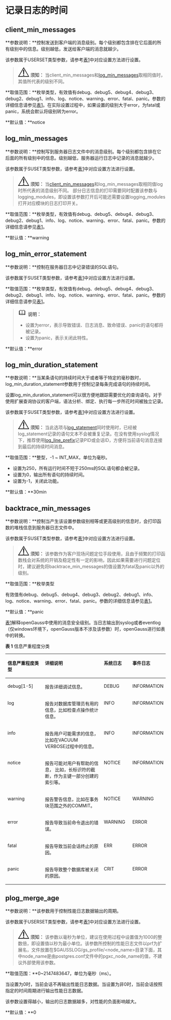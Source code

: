 # 记录日志的时间

## client\_min\_messages<a name="zh-cn_topic_0237124722_zh-cn_topic_0059778452_s2955da1f1cb24b0aa68ddc77700233e0"></a>

**参数说明：**控制发送到客户端的消息级别。每个级别都包含排在它后面的所有级别中的信息。级别越低，发送给客户端的消息就越少。

该参数属于USERSET类型参数，请参考[表1](重设参数.md#zh-cn_topic_0237121562_zh-cn_topic_0059777490_t91a6f212010f4503b24d7943aed6d846)中对应设置方法进行设置。

>![](public_sys-resources/icon-notice.png) **须知：**
>当client\_min\_messages和[log\_min\_messages](#zh-cn_topic_0237124722_zh-cn_topic_0059778452_sc6c47ec8cc1b47e28be98dbb24b1b39a)取相同值时，其值所代表的级别不同。

**取值范围：**枚举类型，有效值有debug、debug5、debug4、debug3、debug2、debug1、info、log、notice、warning、error、fatal、panic。参数的详细信息请参见[表1](#zh-cn_topic_0237124722_zh-cn_topic_0059778452_zh-cn_topic_0058967791_table55180162)。在实际设置过程中，如果设置的级别大于error，为fatal或panic，系统会默认将级别转为error。

**默认值：**notice

## log\_min\_messages<a name="zh-cn_topic_0237124722_zh-cn_topic_0059778452_sc6c47ec8cc1b47e28be98dbb24b1b39a"></a>

**参数说明：**控制写到服务器日志文件中的消息级别。每个级别都包含排在它后面的所有级别中的信息。级别越低，服务器运行日志中记录的消息就越少。

该参数属于SUSET类型参数，请参考[表1](重设参数.md#zh-cn_topic_0237121562_zh-cn_topic_0059777490_t91a6f212010f4503b24d7943aed6d846)中对应设置方法进行设置。

>![](public_sys-resources/icon-notice.png) **须知：**
>当[client\_min\_messages](#zh-cn_topic_0237124722_zh-cn_topic_0059778452_s2955da1f1cb24b0aa68ddc77700233e0)和log\_min\_messages取相同值log时所代表的消息级别不同。
>部分日志信息的打印需要同时配置该参数与logging_modules，即设置该参数打开后可能还需要设置logging_modules打开对应模块的日志打印开关。

**取值范围：**枚举类型，有效值有debug、debug5、debug4、debug3、debug2、debug1、info、log、notice、warning、error、fatal、panic。参数的详细信息请参见[表1](#zh-cn_topic_0237124722_zh-cn_topic_0059778452_zh-cn_topic_0058967791_table55180162)。

**默认值：**warning

## log\_min\_error\_statement<a name="zh-cn_topic_0237124722_zh-cn_topic_0059778452_s8cdbbd89c18b4425ad32f96456349c1d"></a>

**参数说明：**控制在服务器日志中记录错误的SQL语句。

该参数属于SUSET类型参数，请参考[表1](重设参数.md#zh-cn_topic_0237121562_zh-cn_topic_0059777490_t91a6f212010f4503b24d7943aed6d846)中对应设置方法进行设置。

**取值范围：**枚举类型，有效值有debug、debug5、debug4、debug3、debug2、debug1、info、log、notice、warning、error、fatal、panic。参数的详细信息请参见[表1](#zh-cn_topic_0237124722_zh-cn_topic_0059778452_zh-cn_topic_0058967791_table55180162)。

>![](public_sys-resources/icon-note.png) **说明：**
>-   设置为error，表示导致错误、日志消息、致命错误、panic的语句都将被记录。
>-   设置为panic，表示关闭此特性。

**默认值：**error

## log\_min\_duration\_statement<a name="zh-cn_topic_0237124722_zh-cn_topic_0059778452_s62cf0fb833324a82a841f02134a932e5"></a>

**参数说明：**当某条语句的持续时间大于或者等于特定的毫秒数时，log\_min\_duration\_statement参数用于控制记录每条完成语句的持续时间。

设置log\_min\_duration\_statement可以很方便地跟踪需要优化的查询语句。对于使用扩展查询协议的客户端，语法分析、绑定、执行每一步所花时间被独立记录。

该参数属于SUSET类型参数，请参考[表1](重设参数.md#zh-cn_topic_0237121562_zh-cn_topic_0059777490_t91a6f212010f4503b24d7943aed6d846)中对应设置方法进行设置。

>![](public_sys-resources/icon-notice.png) **须知：**
>当此选项与[log\_statement](记录日志的内容.md#zh-cn_topic_0237124723_zh-cn_topic_0059778400_s77b3e2e16a3e4705a139bef98688be8a)同时使用时，已经被log\_statement记录的语句文本不会被重复记录。在没有使用syslog情况下，推荐使用[log\_line\_prefix](记录日志的内容.md#zh-cn_topic_0237124723_zh-cn_topic_0059778400_sd57ce2167a8149239e10ab0cef12b949)记录PID或会话ID，方便将当前语句消息连接到最后的持续时间消息。

**取值范围：**整型，-1 \~ INT\_MAX，单位为毫秒。

-   设置为250，所有运行时间不短于250ms的SQL语句都会被记录。
-   设置为0，输出所有语句的持续时间。
-   设置为-1，关闭此功能。

**默认值：**30min

## backtrace\_min\_messages<a name="zh-cn_topic_0237124722_zh-cn_topic_0059778452_s0d485880ad9c4bd6b99d861d6857d6b3"></a>

**参数说明：**控制当产生该设置参数级别相等或更高级别的信息时，会打印函数的堆栈信息到服务器日志文件中。

该参数属于SUSET类型参数，请参考[表1](重设参数.md#zh-cn_topic_0237121562_zh-cn_topic_0059777490_t91a6f212010f4503b24d7943aed6d846)中对应设置方法进行设置。

>![](public_sys-resources/icon-notice.png) **须知：**
>该参数作为客户现场问题定位手段使用，且由于频繁的打印函数栈会对系统的开销及稳定性有一定的影响，因此如果需要进行问题定位时，建议避免将backtrace\_min\_messages的值设置为fatal及panic以外的级别。

**取值范围：**枚举类型

有效值有debug、debug5、debug4、debug3、debug2、debug1、info、log、notice、warning、error、fatal、panic。参数的详细信息请参见[表1](#zh-cn_topic_0237124722_zh-cn_topic_0059778452_zh-cn_topic_0058967791_table55180162)。

**默认值：**panic

[表1](#zh-cn_topic_0237124722_zh-cn_topic_0059778452_zh-cn_topic_0058967791_table55180162)解释openGauss中使用的消息安全级别。当日志输出到syslog或者eventlog（仅windows环境下，openGauss版本不涉及该参数）时，openGauss进行如表中的转换。

**表 1**  信息严重程度分类

<a name="zh-cn_topic_0237124722_zh-cn_topic_0059778452_zh-cn_topic_0058967791_table55180162"></a>
<table><thead align="left"><tr id="zh-cn_topic_0237124722_zh-cn_topic_0059778452_zh-cn_topic_0058967791_row16083876"><th class="cellrowborder" valign="top" width="23.89%" id="mcps1.2.5.1.1"><p id="zh-cn_topic_0237124722_zh-cn_topic_0059778452_zh-cn_topic_0058967791_p53202008"><a name="zh-cn_topic_0237124722_zh-cn_topic_0059778452_zh-cn_topic_0058967791_p53202008"></a><a name="zh-cn_topic_0237124722_zh-cn_topic_0059778452_zh-cn_topic_0058967791_p53202008"></a>信息严重程度类型</p>
</th>
<th class="cellrowborder" valign="top" width="38.29%" id="mcps1.2.5.1.2"><p id="zh-cn_topic_0237124722_zh-cn_topic_0059778452_zh-cn_topic_0058967791_p32367662"><a name="zh-cn_topic_0237124722_zh-cn_topic_0059778452_zh-cn_topic_0058967791_p32367662"></a><a name="zh-cn_topic_0237124722_zh-cn_topic_0059778452_zh-cn_topic_0058967791_p32367662"></a>详细说明</p>
</th>
<th class="cellrowborder" valign="top" width="17.94%" id="mcps1.2.5.1.3"><p id="zh-cn_topic_0237124722_zh-cn_topic_0059778452_zh-cn_topic_0058967791_p30020813"><a name="zh-cn_topic_0237124722_zh-cn_topic_0059778452_zh-cn_topic_0058967791_p30020813"></a><a name="zh-cn_topic_0237124722_zh-cn_topic_0059778452_zh-cn_topic_0058967791_p30020813"></a>系统日志</p>
</th>
<th class="cellrowborder" valign="top" width="19.88%" id="mcps1.2.5.1.4"><p id="zh-cn_topic_0237124722_zh-cn_topic_0059778452_zh-cn_topic_0058967791_p39635294"><a name="zh-cn_topic_0237124722_zh-cn_topic_0059778452_zh-cn_topic_0058967791_p39635294"></a><a name="zh-cn_topic_0237124722_zh-cn_topic_0059778452_zh-cn_topic_0058967791_p39635294"></a>事件日志</p>
</th>
</tr>
</thead>
<tbody><tr id="zh-cn_topic_0237124722_zh-cn_topic_0059778452_zh-cn_topic_0058967791_row8887944"><td class="cellrowborder" valign="top" width="23.89%" headers="mcps1.2.5.1.1 "><p id="zh-cn_topic_0237124722_zh-cn_topic_0059778452_zh-cn_topic_0058967791_p52038259"><a name="zh-cn_topic_0237124722_zh-cn_topic_0059778452_zh-cn_topic_0058967791_p52038259"></a><a name="zh-cn_topic_0237124722_zh-cn_topic_0059778452_zh-cn_topic_0058967791_p52038259"></a>debug[1-5]</p>
</td>
<td class="cellrowborder" valign="top" width="38.29%" headers="mcps1.2.5.1.2 "><p id="zh-cn_topic_0237124722_zh-cn_topic_0059778452_zh-cn_topic_0058967791_p43222216"><a name="zh-cn_topic_0237124722_zh-cn_topic_0059778452_zh-cn_topic_0058967791_p43222216"></a><a name="zh-cn_topic_0237124722_zh-cn_topic_0059778452_zh-cn_topic_0058967791_p43222216"></a>报告详细调试信息。</p>
</td>
<td class="cellrowborder" valign="top" width="17.94%" headers="mcps1.2.5.1.3 "><p id="zh-cn_topic_0237124722_zh-cn_topic_0059778452_zh-cn_topic_0058967791_p36122287"><a name="zh-cn_topic_0237124722_zh-cn_topic_0059778452_zh-cn_topic_0058967791_p36122287"></a><a name="zh-cn_topic_0237124722_zh-cn_topic_0059778452_zh-cn_topic_0058967791_p36122287"></a>DEBUG</p>
</td>
<td class="cellrowborder" valign="top" width="19.88%" headers="mcps1.2.5.1.4 "><p id="zh-cn_topic_0237124722_zh-cn_topic_0059778452_zh-cn_topic_0058967791_p27851471"><a name="zh-cn_topic_0237124722_zh-cn_topic_0059778452_zh-cn_topic_0058967791_p27851471"></a><a name="zh-cn_topic_0237124722_zh-cn_topic_0059778452_zh-cn_topic_0058967791_p27851471"></a>INFORMATION</p>
</td>
</tr>
<tr id="zh-cn_topic_0237124722_zh-cn_topic_0059778452_r595a40e423624553b74848a4dc146a29"><td class="cellrowborder" valign="top" width="23.89%" headers="mcps1.2.5.1.1 "><p id="zh-cn_topic_0237124722_zh-cn_topic_0059778452_a9385ed0f97d2461bbbefbb1d85dba9da"><a name="zh-cn_topic_0237124722_zh-cn_topic_0059778452_a9385ed0f97d2461bbbefbb1d85dba9da"></a><a name="zh-cn_topic_0237124722_zh-cn_topic_0059778452_a9385ed0f97d2461bbbefbb1d85dba9da"></a>log</p>
</td>
<td class="cellrowborder" valign="top" width="38.29%" headers="mcps1.2.5.1.2 "><p id="zh-cn_topic_0237124722_zh-cn_topic_0059778452_adb3860efa3a3439aa9d6fd43d3cf470b"><a name="zh-cn_topic_0237124722_zh-cn_topic_0059778452_adb3860efa3a3439aa9d6fd43d3cf470b"></a><a name="zh-cn_topic_0237124722_zh-cn_topic_0059778452_adb3860efa3a3439aa9d6fd43d3cf470b"></a>报告对数据库管理员有用的信息，比如检查点操作统计信息。</p>
</td>
<td class="cellrowborder" valign="top" width="17.94%" headers="mcps1.2.5.1.3 "><p id="zh-cn_topic_0237124722_zh-cn_topic_0059778452_a0e4311aa110b42c48888021f54d2c623"><a name="zh-cn_topic_0237124722_zh-cn_topic_0059778452_a0e4311aa110b42c48888021f54d2c623"></a><a name="zh-cn_topic_0237124722_zh-cn_topic_0059778452_a0e4311aa110b42c48888021f54d2c623"></a>INFO</p>
</td>
<td class="cellrowborder" valign="top" width="19.88%" headers="mcps1.2.5.1.4 "><p id="zh-cn_topic_0237124722_zh-cn_topic_0059778452_a4da3f67fd2c04ee796b271a2e025283f"><a name="zh-cn_topic_0237124722_zh-cn_topic_0059778452_a4da3f67fd2c04ee796b271a2e025283f"></a><a name="zh-cn_topic_0237124722_zh-cn_topic_0059778452_a4da3f67fd2c04ee796b271a2e025283f"></a>INFORMATION</p>
</td>
</tr>
<tr id="zh-cn_topic_0237124722_zh-cn_topic_0059778452_zh-cn_topic_0058967791_row25198154"><td class="cellrowborder" valign="top" width="23.89%" headers="mcps1.2.5.1.1 "><p id="zh-cn_topic_0237124722_zh-cn_topic_0059778452_zh-cn_topic_0058967791_p45372660"><a name="zh-cn_topic_0237124722_zh-cn_topic_0059778452_zh-cn_topic_0058967791_p45372660"></a><a name="zh-cn_topic_0237124722_zh-cn_topic_0059778452_zh-cn_topic_0058967791_p45372660"></a>info</p>
</td>
<td class="cellrowborder" valign="top" width="38.29%" headers="mcps1.2.5.1.2 "><p id="zh-cn_topic_0237124722_zh-cn_topic_0059778452_zh-cn_topic_0058967791_p37972107"><a name="zh-cn_topic_0237124722_zh-cn_topic_0059778452_zh-cn_topic_0058967791_p37972107"></a><a name="zh-cn_topic_0237124722_zh-cn_topic_0059778452_zh-cn_topic_0058967791_p37972107"></a>报告用户可能需求的信息，比如在VACUUM VERBOSE过程中的信息。</p>
</td>
<td class="cellrowborder" valign="top" width="17.94%" headers="mcps1.2.5.1.3 "><p id="zh-cn_topic_0237124722_zh-cn_topic_0059778452_zh-cn_topic_0058967791_p43138039"><a name="zh-cn_topic_0237124722_zh-cn_topic_0059778452_zh-cn_topic_0058967791_p43138039"></a><a name="zh-cn_topic_0237124722_zh-cn_topic_0059778452_zh-cn_topic_0058967791_p43138039"></a>INFO</p>
</td>
<td class="cellrowborder" valign="top" width="19.88%" headers="mcps1.2.5.1.4 "><p id="zh-cn_topic_0237124722_zh-cn_topic_0059778452_zh-cn_topic_0058967791_p50620321"><a name="zh-cn_topic_0237124722_zh-cn_topic_0059778452_zh-cn_topic_0058967791_p50620321"></a><a name="zh-cn_topic_0237124722_zh-cn_topic_0059778452_zh-cn_topic_0058967791_p50620321"></a>INFORMATION</p>
</td>
</tr>
<tr id="zh-cn_topic_0237124722_zh-cn_topic_0059778452_zh-cn_topic_0058967791_row57548487"><td class="cellrowborder" valign="top" width="23.89%" headers="mcps1.2.5.1.1 "><p id="zh-cn_topic_0237124722_zh-cn_topic_0059778452_zh-cn_topic_0058967791_p64562184"><a name="zh-cn_topic_0237124722_zh-cn_topic_0059778452_zh-cn_topic_0058967791_p64562184"></a><a name="zh-cn_topic_0237124722_zh-cn_topic_0059778452_zh-cn_topic_0058967791_p64562184"></a>notice</p>
</td>
<td class="cellrowborder" valign="top" width="38.29%" headers="mcps1.2.5.1.2 "><p id="zh-cn_topic_0237124722_zh-cn_topic_0059778452_zh-cn_topic_0058967791_p18937882"><a name="zh-cn_topic_0237124722_zh-cn_topic_0059778452_zh-cn_topic_0058967791_p18937882"></a><a name="zh-cn_topic_0237124722_zh-cn_topic_0059778452_zh-cn_topic_0058967791_p18937882"></a>报告可能对用户有帮助的信息， 比如，长标识符的截断，作为主键一部分创建的索引等。</p>
</td>
<td class="cellrowborder" valign="top" width="17.94%" headers="mcps1.2.5.1.3 "><p id="zh-cn_topic_0237124722_zh-cn_topic_0059778452_zh-cn_topic_0058967791_p25016743"><a name="zh-cn_topic_0237124722_zh-cn_topic_0059778452_zh-cn_topic_0058967791_p25016743"></a><a name="zh-cn_topic_0237124722_zh-cn_topic_0059778452_zh-cn_topic_0058967791_p25016743"></a>NOTICE</p>
</td>
<td class="cellrowborder" valign="top" width="19.88%" headers="mcps1.2.5.1.4 "><p id="zh-cn_topic_0237124722_zh-cn_topic_0059778452_zh-cn_topic_0058967791_p66207956"><a name="zh-cn_topic_0237124722_zh-cn_topic_0059778452_zh-cn_topic_0058967791_p66207956"></a><a name="zh-cn_topic_0237124722_zh-cn_topic_0059778452_zh-cn_topic_0058967791_p66207956"></a>INFORMATION</p>
</td>
</tr>
<tr id="zh-cn_topic_0237124722_zh-cn_topic_0059778452_zh-cn_topic_0058967791_row44586181"><td class="cellrowborder" valign="top" width="23.89%" headers="mcps1.2.5.1.1 "><p id="zh-cn_topic_0237124722_zh-cn_topic_0059778452_zh-cn_topic_0058967791_p16184936"><a name="zh-cn_topic_0237124722_zh-cn_topic_0059778452_zh-cn_topic_0058967791_p16184936"></a><a name="zh-cn_topic_0237124722_zh-cn_topic_0059778452_zh-cn_topic_0058967791_p16184936"></a>warning</p>
</td>
<td class="cellrowborder" valign="top" width="38.29%" headers="mcps1.2.5.1.2 "><p id="zh-cn_topic_0237124722_zh-cn_topic_0059778452_zh-cn_topic_0058967791_p49255712"><a name="zh-cn_topic_0237124722_zh-cn_topic_0059778452_zh-cn_topic_0058967791_p49255712"></a><a name="zh-cn_topic_0237124722_zh-cn_topic_0059778452_zh-cn_topic_0058967791_p49255712"></a>报告警告信息，比如在事务块范围之外的COMMIT。</p>
</td>
<td class="cellrowborder" valign="top" width="17.94%" headers="mcps1.2.5.1.3 "><p id="zh-cn_topic_0237124722_zh-cn_topic_0059778452_zh-cn_topic_0058967791_p48960854"><a name="zh-cn_topic_0237124722_zh-cn_topic_0059778452_zh-cn_topic_0058967791_p48960854"></a><a name="zh-cn_topic_0237124722_zh-cn_topic_0059778452_zh-cn_topic_0058967791_p48960854"></a>NOTICE</p>
</td>
<td class="cellrowborder" valign="top" width="19.88%" headers="mcps1.2.5.1.4 "><p id="zh-cn_topic_0237124722_zh-cn_topic_0059778452_zh-cn_topic_0058967791_p66001138"><a name="zh-cn_topic_0237124722_zh-cn_topic_0059778452_zh-cn_topic_0058967791_p66001138"></a><a name="zh-cn_topic_0237124722_zh-cn_topic_0059778452_zh-cn_topic_0058967791_p66001138"></a>WARNING</p>
</td>
</tr>
<tr id="zh-cn_topic_0237124722_zh-cn_topic_0059778452_zh-cn_topic_0058967791_row39415719"><td class="cellrowborder" valign="top" width="23.89%" headers="mcps1.2.5.1.1 "><p id="zh-cn_topic_0237124722_zh-cn_topic_0059778452_zh-cn_topic_0058967791_p5871590"><a name="zh-cn_topic_0237124722_zh-cn_topic_0059778452_zh-cn_topic_0058967791_p5871590"></a><a name="zh-cn_topic_0237124722_zh-cn_topic_0059778452_zh-cn_topic_0058967791_p5871590"></a>error</p>
</td>
<td class="cellrowborder" valign="top" width="38.29%" headers="mcps1.2.5.1.2 "><p id="zh-cn_topic_0237124722_zh-cn_topic_0059778452_zh-cn_topic_0058967791_p45865182"><a name="zh-cn_topic_0237124722_zh-cn_topic_0059778452_zh-cn_topic_0058967791_p45865182"></a><a name="zh-cn_topic_0237124722_zh-cn_topic_0059778452_zh-cn_topic_0058967791_p45865182"></a>报告导致当前命令退出的错误。</p>
</td>
<td class="cellrowborder" valign="top" width="17.94%" headers="mcps1.2.5.1.3 "><p id="zh-cn_topic_0237124722_zh-cn_topic_0059778452_zh-cn_topic_0058967791_p10254007"><a name="zh-cn_topic_0237124722_zh-cn_topic_0059778452_zh-cn_topic_0058967791_p10254007"></a><a name="zh-cn_topic_0237124722_zh-cn_topic_0059778452_zh-cn_topic_0058967791_p10254007"></a>WARNING</p>
</td>
<td class="cellrowborder" valign="top" width="19.88%" headers="mcps1.2.5.1.4 "><p id="zh-cn_topic_0237124722_zh-cn_topic_0059778452_zh-cn_topic_0058967791_p48267630"><a name="zh-cn_topic_0237124722_zh-cn_topic_0059778452_zh-cn_topic_0058967791_p48267630"></a><a name="zh-cn_topic_0237124722_zh-cn_topic_0059778452_zh-cn_topic_0058967791_p48267630"></a>ERROR</p>
</td>
</tr>
<tr id="zh-cn_topic_0237124722_zh-cn_topic_0059778452_zh-cn_topic_0058967791_row31448593"><td class="cellrowborder" valign="top" width="23.89%" headers="mcps1.2.5.1.1 "><p id="zh-cn_topic_0237124722_zh-cn_topic_0059778452_zh-cn_topic_0058967791_p59582581"><a name="zh-cn_topic_0237124722_zh-cn_topic_0059778452_zh-cn_topic_0058967791_p59582581"></a><a name="zh-cn_topic_0237124722_zh-cn_topic_0059778452_zh-cn_topic_0058967791_p59582581"></a>fatal</p>
</td>
<td class="cellrowborder" valign="top" width="38.29%" headers="mcps1.2.5.1.2 "><p id="zh-cn_topic_0237124722_zh-cn_topic_0059778452_zh-cn_topic_0058967791_p48379782"><a name="zh-cn_topic_0237124722_zh-cn_topic_0059778452_zh-cn_topic_0058967791_p48379782"></a><a name="zh-cn_topic_0237124722_zh-cn_topic_0059778452_zh-cn_topic_0058967791_p48379782"></a>报告导致当前会话终止的原因。</p>
</td>
<td class="cellrowborder" valign="top" width="17.94%" headers="mcps1.2.5.1.3 "><p id="zh-cn_topic_0237124722_zh-cn_topic_0059778452_zh-cn_topic_0058967791_p18139978"><a name="zh-cn_topic_0237124722_zh-cn_topic_0059778452_zh-cn_topic_0058967791_p18139978"></a><a name="zh-cn_topic_0237124722_zh-cn_topic_0059778452_zh-cn_topic_0058967791_p18139978"></a>ERR</p>
</td>
<td class="cellrowborder" valign="top" width="19.88%" headers="mcps1.2.5.1.4 "><p id="zh-cn_topic_0237124722_zh-cn_topic_0059778452_zh-cn_topic_0058967791_p25623517"><a name="zh-cn_topic_0237124722_zh-cn_topic_0059778452_zh-cn_topic_0058967791_p25623517"></a><a name="zh-cn_topic_0237124722_zh-cn_topic_0059778452_zh-cn_topic_0058967791_p25623517"></a>ERROR</p>
</td>
</tr>
<tr id="zh-cn_topic_0237124722_zh-cn_topic_0059778452_zh-cn_topic_0058967791_row36429203"><td class="cellrowborder" valign="top" width="23.89%" headers="mcps1.2.5.1.1 "><p id="zh-cn_topic_0237124722_zh-cn_topic_0059778452_zh-cn_topic_0058967791_p18347233"><a name="zh-cn_topic_0237124722_zh-cn_topic_0059778452_zh-cn_topic_0058967791_p18347233"></a><a name="zh-cn_topic_0237124722_zh-cn_topic_0059778452_zh-cn_topic_0058967791_p18347233"></a>panic</p>
</td>
<td class="cellrowborder" valign="top" width="38.29%" headers="mcps1.2.5.1.2 "><p id="zh-cn_topic_0237124722_zh-cn_topic_0059778452_zh-cn_topic_0058967791_p58513940"><a name="zh-cn_topic_0237124722_zh-cn_topic_0059778452_zh-cn_topic_0058967791_p58513940"></a><a name="zh-cn_topic_0237124722_zh-cn_topic_0059778452_zh-cn_topic_0058967791_p58513940"></a>报告导致整个数据库被关闭的原因。</p>
</td>
<td class="cellrowborder" valign="top" width="17.94%" headers="mcps1.2.5.1.3 "><p id="zh-cn_topic_0237124722_zh-cn_topic_0059778452_zh-cn_topic_0058967791_p63990933"><a name="zh-cn_topic_0237124722_zh-cn_topic_0059778452_zh-cn_topic_0058967791_p63990933"></a><a name="zh-cn_topic_0237124722_zh-cn_topic_0059778452_zh-cn_topic_0058967791_p63990933"></a>CRIT</p>
</td>
<td class="cellrowborder" valign="top" width="19.88%" headers="mcps1.2.5.1.4 "><p id="zh-cn_topic_0237124722_zh-cn_topic_0059778452_zh-cn_topic_0058967791_p52611897"><a name="zh-cn_topic_0237124722_zh-cn_topic_0059778452_zh-cn_topic_0058967791_p52611897"></a><a name="zh-cn_topic_0237124722_zh-cn_topic_0059778452_zh-cn_topic_0058967791_p52611897"></a>ERROR</p>
</td>
</tr>
</tbody>
</table>

## plog\_merge\_age<a name="zh-cn_topic_0237124722_section12879737135917"></a>

**参数说明：**该参数用于控制性能日志数据输出的周期。

该参数属于USERSET类型参数，请参考[表1](重设参数.md#zh-cn_topic_0237121562_zh-cn_topic_0059777490_t91a6f212010f4503b24d7943aed6d846)中对应设置方法进行设置。

>![](public_sys-resources/icon-notice.png) **须知：**
>该参数以毫秒为单位，建议在使用过程中设置值为1000的整数倍，即设置值以秒为最小单位。该参数所控制的性能日志文件以prf为扩展名，文件放置在$GAUSSLOG/gs\_profile/<node\_name\>目录下面，其中node\_name是由postgres.conf文件中的pgxc\_node\_name的值，不建议外部使用该参数。

**取值范围：**0\~2147483647，单位为毫秒（ms）。

当设置为0时，当前会话不再输出性能日志数据。当设置为非0时，当前会话按照指定的时间周期进行输出性能日志数据。

该参数设置得越小，输出的日志数据越多，对性能的负面影响越大。

**默认值：**0

